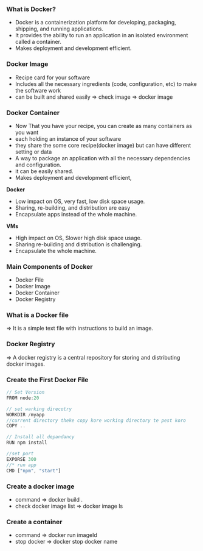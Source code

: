 ### What is Docker?

- Docker is a containerization platform for developing, packaging, shipping, and running applications.
- It provides the ability to run an application in an isolated environment called a container.
- Makes deployment and development efficient.

### Docker Image

- Recipe card for your software
- Includes all the necessary ingredients (code, configuration, etc) to make the software work
- can be built and shared easily
  ⇒ check image ⇒ docker image

### Docker Container

- Now That you have your recipe, you can create as many containers as you want
- each holding an instance of your software
- they share the some core recipe(docker image) but can have different setting or data
- A way to package an application with all the necessary dependencies and configuration.
- it can be easily shared.
- Makes deployment and development efficient,

**Docker**

- Low impact on OS, very fast, low disk space usage.
- Sharing, re-building, and distribution are easy
- Encapsulate apps instead of the whole machine.

**VMs**

- High impact on OS, Slower high disk space usage.
- Sharing re-building and distribution is challenging.
- Encapsulate the whole machine.

### Main Components of Docker

- Docker File
- Docker Image
- Docker Container
- Docker Registry

### What is a Docker file

⇒ It is a simple text file with instructions to build an image.

### Docker Registry

⇒ A docker registry is a central repository for storing and distributing docker images.

### Create the First Docker File

```jsx
// Set Version
FROM node:20

// set warking direcotry
WORKDIR /myapp
//current directory theke copy kore working directory te pest koro
COPY ..

// Install all depandancy
RUN npm install

//set port
EXPORSE 300
//* run app
CMD ["npm", "start"]
```

### Create a docker image

- command ⇒ docker build .
- check docker image list ⇒ docker image ls

### Create a container

- command => docker run imageId
- stop docker ⇒ docker stop docker name
